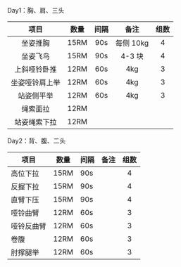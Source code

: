 Day1：胸、肩、三头

|      项目      | 数量 | 间隔 |   备注    | 组数 |
| :------------: | :--: | :--: | :-------: | :--: |
|    坐姿推胸    | 15RM | 90s  | 每侧 10kg |  4   |
|    坐姿飞鸟    | 15RM | 90s  |  4-3 块   |  4   |
|  上斜哑铃卧推  | 12RM | 60s  |    4kg    |  3   |
| 坐姿哑铃肩上举 | 12RM | 60s  |    4kg    |  3   |
|   站姿侧平举   | 12RM | 60s  |    4kg    |  3   |
|    绳索面拉    | 12RM |      |           |      |
|  站姿绳索下拉  | 12RM |      |           |      |



Day2：背、腹、二头

| 项目       | 数量 | 间隔 | 备注 | 组数 |
| ---------- | ---- | ---- | ---- | :--: |
| 高位下拉   | 15RM | 90s  |      |  4   |
| 反握下拉   | 15RM | 90s  |      |  4   |
| 直臂下压   | 15RM | 90s  |      |  4   |
| 哑铃曲臂   | 12RM | 60s  |      |  3   |
| 哑铃反曲臂 | 12RM | 60s  |      |  3   |
| 卷腹       | 12RM | 60s  |      |  3   |
| 肘撑腿举   | 12RM | 60s  |      |  3   |

